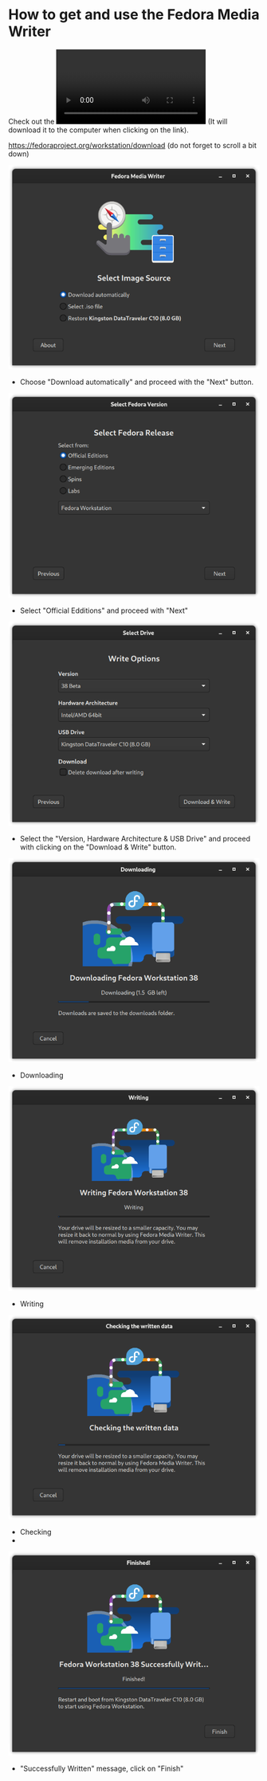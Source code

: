 # How to get and use the Fedora Media Writer

Check out the ![Video](https://github.com/ilikelinux69/Fedora-Media-Writer/blob/main/how_to_get_fmw.webm?raw=true)
(It will download it to the computer when clicking on the link).

https://fedoraproject.org/workstation/download (do not forget to scroll a bit down)

![Screenshot](https://github.com/ilikelinux69/Fedora-Media-Writer/blob/main/01-main_screen-select_source.png?raw=true)
* Choose "Download automatically" and proceed with the "Next" button.

![Screenshot](https://github.com/ilikelinux69/Fedora-Media-Writer/blob/main/02-select_fedora_version.png?raw=true)
* Select "Official Edditions" and proceed with "Next"

![Screenshot](https://github.com/ilikelinux69/Fedora-Media-Writer/blob/main/03-select_write_options.png?raw=true)
* Select the "Version, Hardware Architecture & USB Drive" and proceed with clicking on the "Download & Write" button.

![Screenshot](https://github.com/ilikelinux69/Fedora-Media-Writer/blob/main/04-download_fedora.png?raw=true)
* Downloading

![Screenshot](https://github.com/ilikelinux69/Fedora-Media-Writer/blob/main/05-writing_fedora.png?raw=true)
* Writing

![Screenshot](https://github.com/ilikelinux69/Fedora-Media-Writer/blob/main/06-checking_fedora.png?raw=true)
* Checking
* 
![Screenshot](https://github.com/ilikelinux69/Fedora-Media-Writer/blob/main/07-writing_successfully.png?raw=true)
* "Successfully Written" message, click on "Finish"
